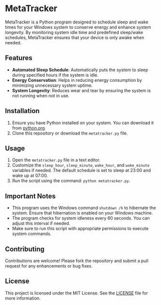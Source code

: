 # MetaTracker

MetaTracker is a Python program designed to schedule sleep and wake times for your Windows system to conserve energy and enhance system longevity. By monitoring system idle time and predefined sleep/wake schedules, MetaTracker ensures that your device is only awake when needed.

## Features

- **Automated Sleep Schedule**: Automatically puts the system to sleep during specified hours if the system is idle.
- **Energy Conservation**: Helps in reducing energy consumption by minimizing unnecessary system uptime.
- **System Longevity**: Reduces wear and tear by ensuring the system is not running when not in use.

## Installation

1. Ensure you have Python installed on your system. You can download it from [python.org](https://www.python.org/).
2. Clone this repository or download the `metatracker.py` file.

## Usage

1. Open the `metatracker.py` file in a text editor.
2. Customize the `sleep_hour`, `sleep_minute`, `wake_hour`, and `wake_minute` variables if needed. The default schedule is set to sleep at 23:00 and wake up at 07:00.
3. Run the script using the command: `python metatracker.py`.

## Important Notes

- This program uses the Windows command `shutdown /h` to hibernate the system. Ensure that hibernation is enabled on your Windows machine.
- The program checks for system idleness every 60 seconds. You can adjust this interval if needed.
- Make sure to run this script with appropriate permissions to execute system commands.

## Contributing

Contributions are welcome! Please fork the repository and submit a pull request for any enhancements or bug fixes.

## License

This project is licensed under the MIT License. See the [LICENSE](LICENSE) file for more information.